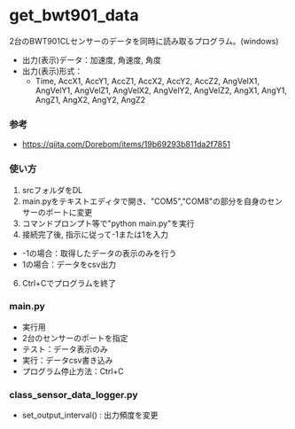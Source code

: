 # get_bwt901_data
2台のBWT901CLセンサーのデータを同時に読み取るプログラム。(windows)
- 出力(表示)データ：加速度, 角速度, 角度
- 出力(表示)形式：
  - Time, AccX1, AccY1, AccZ1, AccX2, AccY2, AccZ2, AngVelX1, AngVelY1, AngVelZ1, AngVelX2, AngVelY2, AngVelZ2, AngX1, AngY1, AngZ1, AngX2, AngY2, AngZ2

### 参考
- https://qiita.com/Dorebom/items/19b69293b811da2f7851

### 使い方
1. srcフォルダをDL
2. main.pyをテキストエディタで開き、"COM5","COM8"の部分を自身のセンサーのポートに変更
4. コマンドプロンプト等で"python main.py"を実行
5. 接続完了後, 指示に従って-1または1を入力
  - -1の場合：取得したデータの表示のみを行う
  - 1の場合：データをcsv出力
6. Ctrl+Cでプログラムを終了

### main.py
- 実行用
- 2台のセンサーのポートを指定
- テスト：データ表示のみ
- 実行：データcsv書き込み
- プログラム停止方法：Ctrl+C

### class_sensor_data_logger.py
- set_output_interval() : 出力頻度を変更
